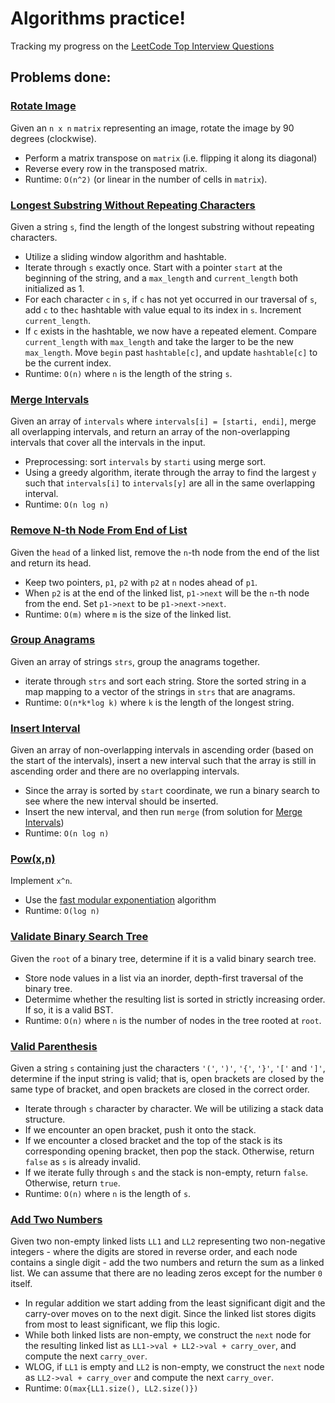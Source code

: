 # Algorithms practice!
Tracking my progress on the [LeetCode Top Interview Questions](https://leetcode.com/problem-list/wpwgkgt/)

## Problems done:
### [Rotate Image](https://leetcode.com/problems/rotate-image/)
Given an `n x n` `matrix` representing an image, rotate the image by 90 degrees (clockwise).
- Perform a matrix transpose on `matrix` (i.e. flipping it along its diagonal)
- Reverse every row in the transposed matrix.
- Runtime: `O(n^2)` (or linear in the number of cells in `matrix`).
### [Longest Substring Without Repeating Characters](https://leetcode.com/problems/longest-substring-without-repeating-characters/)
Given a string `s`, find the length of the longest substring without repeating characters.
- Utilize a sliding window algorithm and hashtable.
- Iterate through `s` exactly once. Start with a pointer `start` at the beginning of the string, and a `max_length` and `current_length` both initialized as 1.
- For each character `c` in `s`, if `c` has not yet occurred in our traversal of `s`, add `c` to the`c` hashtable with value equal to its index in `s`. Increment `current_length`.
- If `c` exists in the hashtable, we now have a repeated element. Compare `current_length` with `max_length` and take the larger to be the new `max_length`. Move `begin` past `hashtable[c]`, and update `hashtable[c]` to be the current index.
- Runtime: `O(n)` where `n` is the length of the string `s`.
### [Merge Intervals](https://leetcode.com/problems/merge-intervals/)
Given an array of `intervals` where `intervals[i] = [starti, endi]`, merge all overlapping intervals, and return an array of the non-overlapping intervals that cover all the intervals in the input.
- Preprocessing: sort `intervals` by `starti` using merge sort.
- Using a greedy algorithm, iterate through the array to find the largest `y` such that `intervals[i]` to `intervals[y]` are all in the same overlapping interval.
- Runtime: `O(n log n)`
### [Remove N-th Node From End of List](https://leetcode.com/problems/remove-nth-node-from-end-of-list/)
Given the `head` of a linked list, remove the `n`-th node from the end of the list and return its head.
- Keep two pointers, `p1`, `p2` with `p2` at `n` nodes ahead of `p1`.
- When `p2` is at the end of the linked list, `p1->next` will be the `n`-th node from the end. Set `p1->next` to be `p1->next->next`.
- Runtime: `O(m)` where `m` is the size of the linked list.
### [Group Anagrams](https://leetcode.com/problems/group-anagrams/submissions/)
Given an array of strings `strs`, group the anagrams together.
- iterate through `strs` and sort each string. Store the sorted string in a map mapping to a vector of the strings in `strs` that are anagrams.
- Runtime: `O(n*k*log k)` where `k` is the length of the longest string. 
### [Insert Interval](https://leetcode.com/problems/insert-interval/submissions/)
Given an array of non-overlapping intervals in ascending order (based on the start of the intervals), insert a new interval such that the array is still in ascending order and there are no overlapping intervals.
- Since the array is sorted by `start` coordinate, we run a binary search to see where the new interval should be inserted.
- Insert the new interval, and then run `merge` (from solution for [Merge Intervals](https://github.com/tiffxnychiu/leetcode/blob/8b2000af19a2a9f5106ba920cccc1ff31d7da991/mergeIntervals.cpp#L56))
- Runtime: `O(n log n)`
### [Pow(x,n)](https://leetcode.com/problems/powx-n)
Implement `x^n`.
- Use the [fast modular exponentiation](https://www.khanacademy.org/computing/computer-science/cryptography/modarithmetic/a/fast-modular-exponentiation) algorithm
- Runtime: `O(log n)`
### [Validate Binary Search Tree](https://leetcode.com/problems/validate-binary-search-tree/)
Given the `root` of a binary tree, determine if it is a valid binary search tree.
- Store node values in a list via an inorder, depth-first traversal of the binary tree.
- Determime whether the resulting list is sorted in strictly increasing order. If so, it is a valid BST.
- Runtime: `O(n)` where `n` is the number of nodes in the tree rooted at `root`.
### [Valid Parenthesis](https://leetcode.com/problems/valid-parentheses/)
Given a string `s` containing just the characters `'('`, `')'`, `'{'`, `'}'`, `'['` and `']'`, determine if the input string is valid; that is, open brackets are closed by the same type of bracket, and open brackets are closed in the correct order.
- Iterate through `s` character by character. We will be utilizing a stack data structure.
- If we encounter an open bracket, push it onto the stack.
- If we encounter a closed bracket and the top of the stack is its corresponding opening bracket, then pop the stack. Otherwise, return `false` as `s` is already invalid.
- If we iterate fully through `s` and the stack is non-empty, return `false`. Otherwise, return `true`.
- Runtime: `O(n)` where `n` is the length of `s`.
### [Add Two Numbers](https://leetcode.com/problems/add-two-numbers/)
Given two non-empty linked lists `LL1` and `LL2` representing two non-negative integers - where the digits are stored in reverse order, and each node contains a single digit - add the two numbers and return the sum as a linked list. We can assume that there are no leading zeros except for the number `0` itself.
- In regular addition we start adding from the least significant digit and the carry-over moves on to the next digit. Since the linked list stores digits from most to least significant, we flip this logic.
- While both linked lists are non-empty, we construct the `next` node for the resulting linked list as `LL1->val + LL2->val + carry_over`, and compute the next `carry_over`.
- WLOG, if `LL1` is empty and `LL2` is non-empty, we construct the `next` node as `LL2->val + carry_over` and compute the next `carry_over`.
- Runtime: `O(max{LL1.size(), LL2.size()})`

